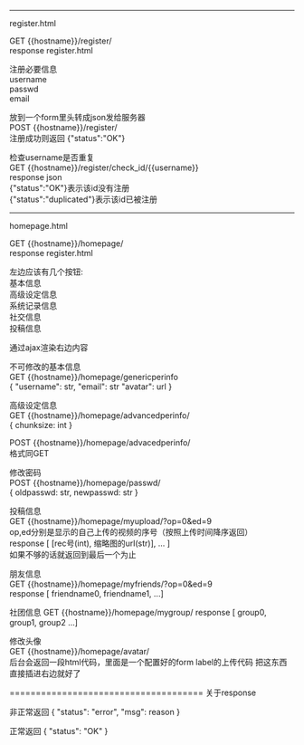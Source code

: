 ----------------------------------------------
register.html

GET {{hostname}}/register/  
response register.html

注册必要信息  
username  
passwd  
email  

放到一个form里头转成json发给服务器  
POST {{hostname}}/register/  
注册成功则返回
{"status":"OK"}

检查username是否重复  
GET {{hostname}}/register/check_id/{{username}}  
response json   
{"status":"OK"}表示该id没有注册   
{"status":"duplicated"}表示该id已被注册



-----------------------------------------------

homepage.html

GET {{hostname}}/homepage/  
response register.html

左边应该有几个按钮:  
基本信息  
高级设定信息  
系统记录信息  
社交信息  
投稿信息  

通过ajax渲染右边内容  

不可修改的基本信息  
GET {{hostname}}/homepage/genericperinfo  
{
	"username": str,
	"email": str
	"avatar": url
}

高级设定信息  
GET {{hostname}}/homepage/advancedperinfo/  
{
	chunksize: int
}

POST {{hostname}}/homepage/advacedperinfo/  
格式同GET


修改密码   
POST  {{hostname}}/homepage/passwd/  
{
	oldpasswd: str,
	newpasswd: str
}

投稿信息  
GET {{hostname}}/homepage/myupload/?op=0&ed=9  
op,ed分别是显示的自己上传的视频的序号（按照上传时间降序返回）  
response [ [rec号(int), 缩略图的url(str)], ... ]  
如果不够的话就返回到最后一个为止

朋友信息  
GET {{hostname}}/homepage/myfriends/?op=0&ed=9  
response [ friendname0, friendname1, ...]

社团信息
GET {{hostname}}/homepage/mygroup/
response [ group0, group1, group2 ...]

修改头像  
GET {{hostname}}/homepage/avatar/  
后台会返回一段html代码，里面是一个配置好的form label的上传代码
把这东西直接插进右边就好了

=====================================
关于response

非正常返回 
{
	"status": "error",
	"msg": reason
}

正常返回
{
	"status": "OK"
}